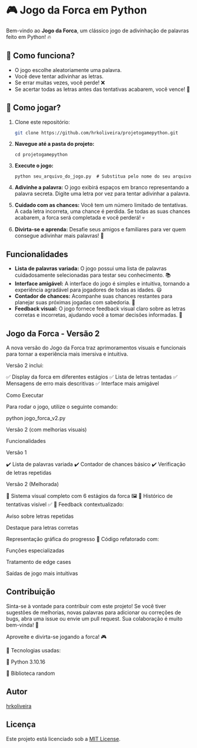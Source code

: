 # 🎮 Jogo da Forca em Python

Bem-vindo ao **Jogo da Forca**, um clássico jogo de adivinhação de palavras feito em Python! 🔥

## 📌 Como funciona?
- O jogo escolhe aleatoriamente uma palavra.
- Você deve tentar adivinhar as letras.
- Se errar muitas vezes, você perde! ❌
- Se acertar todas as letras antes das tentativas acabarem, você vence! 🎉

## 🚀 Como jogar?
1. Clone este repositório:
   ```sh
   git clone https://github.com/hrkoliveira/projetogamepython.git

2.  **Navegue até a pasta do projeto:**

    ```
    cd projetogamepython
    ```
3.  **Execute o jogo:**

    ```
    python seu_arquivo_do_jogo.py  # Substitua pelo nome do seu arquivo
    ```
4.  **Adivinhe a palavra:** O jogo exibirá espaços em branco representando a palavra secreta. Digite uma letra por vez para tentar adivinhar a palavra.
5.  **Cuidado com as chances:** Você tem um número limitado de tentativas. A cada letra incorreta, uma chance é perdida. Se todas as suas chances acabarem, a forca será completada e você perderá! 💀
6.  **Divirta-se e aprenda:** Desafie seus amigos e familiares para ver quem consegue adivinhar mais palavras! 🎉

## Funcionalidades

*   **Lista de palavras variada:** O jogo possui uma lista de palavras cuidadosamente selecionadas para testar seu conhecimento. 📚
*   **Interface amigável:** A interface do jogo é simples e intuitiva, tornando a experiência agradável para jogadores de todas as idades. 😃
*   **Contador de chances:** Acompanhe suas chances restantes para planejar suas próximas jogadas com sabedoria. 🤔
*   **Feedback visual:** O jogo fornece feedback visual claro sobre as letras corretas e incorretas, ajudando você a tomar decisões informadas. 👀

## Jogo da Forca - Versão 2

A nova versão do Jogo da Forca traz aprimoramentos visuais e funcionais para tornar a experiência mais imersiva e intuitiva.

Versão 2 inclui:

✅ Display da forca em diferentes estágios
✅ Lista de letras tentadas
✅ Mensagens de erro mais descritivas
✅ Interface mais amigável

Como Executar

Para rodar o jogo, utilize o seguinte comando:

python jogo_forca_v2.py

Versão 2 (com melhorias visuais)



Funcionalidades

Versão 1

✔️ Lista de palavras variada
✔️ Contador de chances básico
✔️ Verificação de letras repetidas

Versão 2 (Melhorada)

🔹 Sistema visual completo com 6 estágios da forca 🖼️
🔹 Histórico de tentativas visível ✅
🔹 Feedback contextualizado:

Aviso sobre letras repetidas

Destaque para letras corretas

Representação gráfica do progresso
🔹 Código refatorado com:

Funções especializadas

Tratamento de edge cases

Saídas de jogo mais intuitivas


## Contribuição

Sinta-se à vontade para contribuir com este projeto! Se você tiver sugestões de melhorias, novas palavras para adicionar ou correções de bugs, abra uma issue ou envie um pull request. Sua colaboração é muito bem-vinda! 🙌

Aproveite e divirta-se jogando a forca! 🎮

🔧 Tecnologias usadas:

🐍 Python 3.10.16

🔀 Biblioteca random

## Autor

[hrkoliveira](https://github.com/hrkoliveira)

## Licença

Este projeto está licenciado sob a [MIT License](LICENSE).
